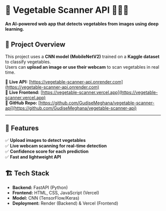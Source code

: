 # 🌿 Vegetable Scanner API 🍅🥕🥦  

**An AI-powered web app that detects vegetables from images using deep learning.**  

## 🚀 Project Overview  
This project uses a **CNN model (MobileNetV2)** trained on a **Kaggle dataset** to classify vegetables.  
Users can **upload an image or use their webcam** to scan vegetables in real time.  

🔗 **Live API:** [https://vegetable-scanner-api.onrender.com](https://vegetable-scanner-api.onrender.com)  
🔗 **Live Frontend:** [https://vegetable-scanner.vercel.app](https://vegetable-scanner.vercel.app)  
🔗 **GitHub Repo:** [https://github.com/GudiseMeghana/vegetable-scanner-api](https://github.com/GudiseMeghana/vegetable-scanner-api)  

---

## 📌 Features  
✅ **Upload images to detect vegetables**  
✅ **Live webcam scanning for real-time detection**  
✅ **Confidence score for each prediction**  
✅ **Fast and lightweight API**  

## 🏗️ Tech Stack  
- **Backend:** FastAPI (Python)  
- **Frontend:** HTML, CSS, JavaScript (Vercel)  
- **Model:** CNN (TensorFlow/Keras)  
- **Deployment:** Render (Backend) & Vercel (Frontend)  
